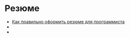 # Резюме

* [Как правильно оформить резюме для программиста](https://archakov.im/post/how-to-write-resume-for-a-programmer.html)
* []()
* []()
